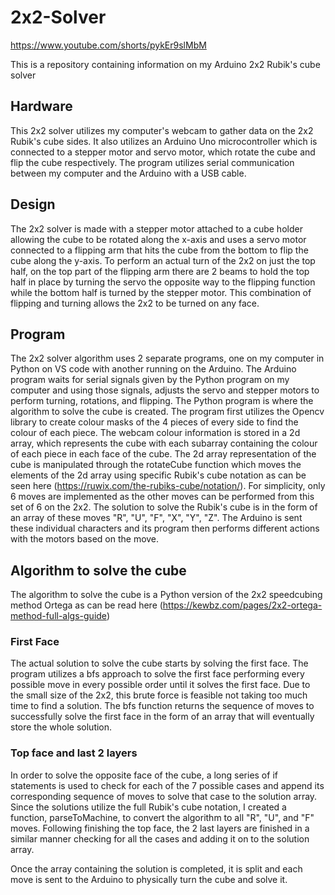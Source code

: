 # 2x2-Solver

https://www.youtube.com/shorts/pykEr9slMbM

This is a repository containing information on my Arduino 2x2 Rubik's cube solver 

## Hardware

This 2x2 solver utilizes my computer's webcam to gather data on the 2x2 Rubik's cube sides. It also utilizes an Arduino Uno microcontroller which is connected to a stepper motor and servo motor, which rotate the cube and flip the cube respectively. The program utilizes serial communication between my computer and the Arduino with a USB cable. 

## Design 

The 2x2 solver is made with a stepper motor attached to a cube holder allowing the cube to be rotated along the x-axis and uses a servo motor connected to a flipping arm that hits the cube from the bottom to flip the cube along the y-axis. To perform an actual turn of the 2x2 on just the top half, on the top part of the flipping arm there are 2 beams to hold the top half in place by turning the servo the opposite way to the flipping function while the bottom half is turned by the stepper motor. This combination of flipping and turning allows the 2x2 to be turned on any face.

## Program 

The 2x2 solver algorithm uses 2 separate programs, one on my computer in Python on VS code with another running on the Arduino. The Arduino program waits for serial signals given by the Python program on my computer and using those signals, adjusts the servo and stepper motors to perform turning, rotations, and flipping. The Python program is where the algorithm to solve the cube is created. The program first utilizes the Opencv library to create colour masks of the 4 pieces of every side to find the colour of each piece. The webcam colour information is stored in a 2d array, which represents the cube with each subarray containing the colour of each piece in each face of the cube. The 2d array representation of the cube is manipulated through the rotateCube function which moves the elements of the 2d array using specific Rubik's cube notation as can be seen here (https://ruwix.com/the-rubiks-cube/notation/). For simplicity, only 6 moves are implemented as the other moves can be performed from this set of 6 on the 2x2. The solution to solve the Rubik's cube is in the form of an array of these moves "R", "U", "F", "X", "Y", "Z". The Arduino is sent these individual characters and its program then performs different actions with the motors based on the move. 

## Algorithm to solve the cube

The algorithm to solve the cube is a Python version of the 2x2 speedcubing method Ortega as can be read here (https://kewbz.com/pages/2x2-ortega-method-full-algs-guide)

### First Face

The actual solution to solve the cube starts by solving the first face. The program utilizes a bfs approach to solve the first face performing every possible move in every possible order until it solves the first face. Due to the small size of the 2x2, this brute force is feasible not taking too much time to find a solution. The bfs function returns the sequence of moves to successfully solve the first face in the form of an array that will eventually store the whole solution. 

### Top face and last 2 layers

In order to solve the opposite face of the cube, a long series of if statements is used to check for each of the 7 possible cases and append its corresponding sequence of moves to solve that case to the solution array. Since the solutions utilize the full Rubik's cube notation, I created a function, parseToMachine, to convert the algorithm to all "R", "U", and "F" moves. Following finishing the top face, the 2 last layers are finished in a similar manner checking for all the cases and adding it on to the solution array. 

Once the array containing the solution is completed, it is split and each move is sent to the Arduino to physically turn the cube and solve it. 
